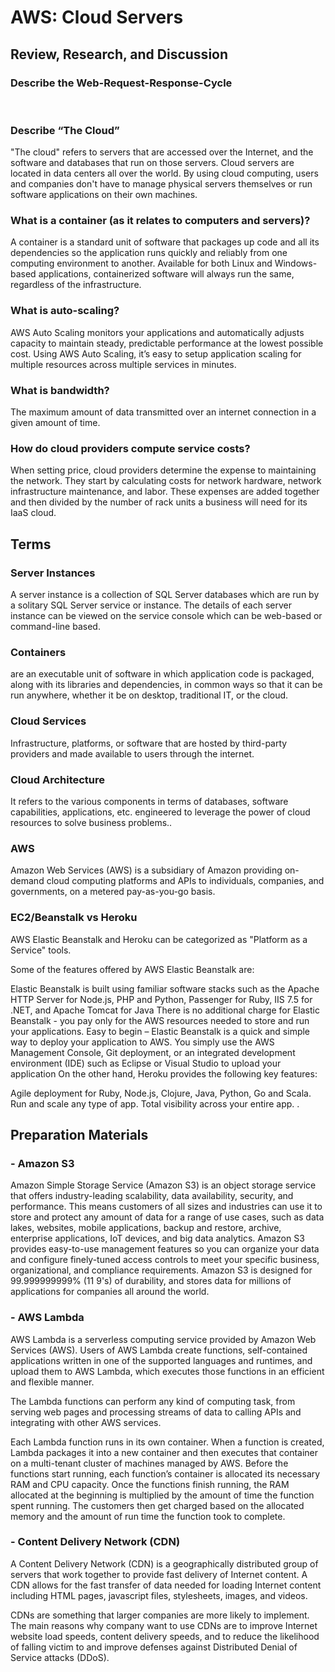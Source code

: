 # AWS: Cloud Servers

## Review, Research, and Discussion

### Describe the Web-Request-Response-Cycle

 <br>

### Describe “The Cloud”

"The cloud" refers to servers that are accessed over the Internet, and the software and databases that run on those servers. Cloud servers are located in data centers all over the world. By using cloud computing, users and companies don't have to manage physical servers themselves or run software applications on their own machines. <br>

### What is a container (as it relates to computers and servers)?

 A container is a standard unit of software that packages up code and all its dependencies so the application runs quickly and reliably from one computing environment to another. 
 Available for both Linux and Windows-based applications, containerized software will always run the same, regardless of the infrastructure.<br>


### What is auto-scaling?

AWS Auto Scaling monitors your applications and automatically adjusts capacity to maintain steady, predictable performance at the lowest possible cost. Using AWS Auto Scaling, it’s easy to setup application scaling for multiple resources across multiple services in minutes.

### What is bandwidth?

The maximum amount of data transmitted over an internet connection in a given amount of time. <br>

### How do cloud providers compute service costs?

When setting price, cloud providers determine the expense to maintaining the network. They start by calculating costs for network hardware, network infrastructure maintenance, and labor. These expenses are added together and then divided by the number of rack units a business will need for its IaaS cloud.<br>


## Terms

### Server Instances 

A server instance is a collection of SQL Server databases which are run by a solitary SQL Server service or instance. The details of each server instance can be viewed on the service console which can be web-based or command-line based.<br>

### Containers

are an executable unit of software in which application code is packaged, along with its libraries and dependencies, in common ways so that it can be run anywhere, whether it be on desktop, traditional IT, or the cloud.<br>

### Cloud Services

Infrastructure, platforms, or software that are hosted by third-party providers and made available to users through the internet. <br>

### Cloud Architecture

It refers to the various components in terms of databases, software capabilities, applications, etc. engineered to leverage the power of cloud resources to solve business problems..<br>

### AWS

Amazon Web Services (AWS) is a subsidiary of Amazon providing on-demand cloud computing platforms and APIs to individuals, companies, and governments, on a metered pay-as-you-go basis.<br>

### EC2/Beanstalk vs Heroku

AWS Elastic Beanstalk and Heroku can be categorized as "Platform as a Service" tools.

Some of the features offered by AWS Elastic Beanstalk are:

Elastic Beanstalk is built using familiar software stacks such as the Apache HTTP Server for Node.js, PHP and Python, Passenger for Ruby, IIS 7.5 for .NET, and Apache Tomcat for Java
There is no additional charge for Elastic Beanstalk - you pay only for the AWS resources needed to store and run your applications.
Easy to begin – Elastic Beanstalk is a quick and simple way to deploy your application to AWS. You simply use the AWS Management Console, Git deployment, or an integrated development environment (IDE) such as Eclipse or Visual Studio to upload your application
On the other hand, Heroku provides the following key features:

Agile deployment for Ruby, Node.js, Clojure, Java, Python, Go and Scala.
Run and scale any type of app.
Total visibility across your entire app. .<br>

## Preparation Materials


### - Amazon S3

Amazon Simple Storage Service (Amazon S3) is an object storage service that offers industry-leading scalability, data availability, security, and performance. This means customers of all sizes and industries can use it to store and protect any amount of data for a range of use cases, such as data lakes, websites, mobile applications, backup and restore, archive, enterprise applications, IoT devices, and big data analytics. Amazon S3 provides easy-to-use management features so you can organize your data and configure finely-tuned access controls to meet your specific business, organizational, and compliance requirements. Amazon S3 is designed for 99.999999999% (11 9's) of durability, and stores data for millions of applications for companies all around the world.

### - AWS Lambda

AWS Lambda is a serverless computing service provided by Amazon Web Services (AWS). Users of AWS Lambda create functions, self-contained applications written in one of the supported languages and runtimes, and upload them to AWS Lambda, which executes those functions in an efficient and flexible manner.<br>

The Lambda functions can perform any kind of computing task, from serving web pages and processing streams of data to calling APIs and integrating with other AWS services. <br>

Each Lambda function runs in its own container. When a function is created, Lambda packages it into a new container and then executes that container on a multi-tenant cluster of machines managed by AWS. Before the functions start running, each function’s container is allocated its necessary RAM and CPU capacity. Once the functions finish running, the RAM allocated at the beginning is multiplied by the amount of time the function spent running. The customers then get charged based on the allocated memory and the amount of run time the function took to complete. <br>

### - Content Delivery Network (CDN)

A Content Delivery Network (CDN) is a geographically distributed group of servers that work together to provide fast delivery of Internet content. A CDN allows for the fast transfer of data needed for loading Internet content including HTML pages, javascript files, stylesheets, images, and videos.<br>

CDNs are something that larger companies are more likely to implement. The main reasons why company want to use CDNs are to improve Internet website load speeds, content delivery speeds, and to reduce the likelihood of falling victim to and improve defenses against Distributed Denial of Service attacks (DDoS).<br>





